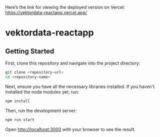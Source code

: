 Here’s the link for viewing the deployed version on Vercel:
https://vektordata-reactapp.vercel.app/


# vektordata-reactapp

## Getting Started

First, clone this repository and navigate into the project directory:

```bash
git clone <repository-url>
cd <repository-name>
```

Next, ensure you have all the necessary libraries installed. If you haven't installed the node modules yet, run:

```bash
npm install
```

Then, run the development server:

```bash
npm run start

```

Open [http://localhost:3000](http://localhost:3000) with your browser to see the result.

